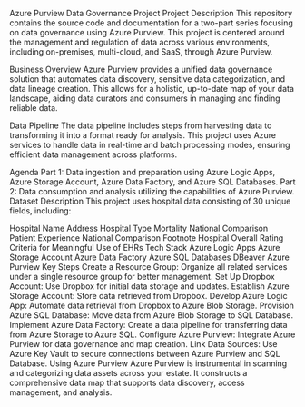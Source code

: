 Azure Purview Data Governance Project
Project Description
This repository contains the source code and documentation for a two-part series focusing on data governance using Azure Purview. This project is centered around the management and regulation of data across various environments, including on-premises, multi-cloud, and SaaS, through Azure Purview.

Business Overview
Azure Purview provides a unified data governance solution that automates data discovery, sensitive data categorization, and data lineage creation. This allows for a holistic, up-to-date map of your data landscape, aiding data curators and consumers in managing and finding reliable data.

Data Pipeline
The data pipeline includes steps from harvesting data to transforming it into a format ready for analysis. This project uses Azure services to handle data in real-time and batch processing modes, ensuring efficient data management across platforms.

Agenda
Part 1: Data ingestion and preparation using Azure Logic Apps, Azure Storage Account, Azure Data Factory, and Azure SQL Databases.
Part 2: Data consumption and analysis utilizing the capabilities of Azure Purview.
Dataset Description
This project uses hospital data consisting of 30 unique fields, including:

Hospital Name
Address
Hospital Type
Mortality National Comparison
Patient Experience National Comparison Footnote
Hospital Overall Rating
Criteria for Meaningful Use of EHRs
Tech Stack
Azure Logic Apps
Azure Storage Account
Azure Data Factory
Azure SQL Databases
DBeaver
Azure Purview
Key Steps
Create a Resource Group: Organize all related services under a single resource group for better management.
Set Up Dropbox Account: Use Dropbox for initial data storage and updates.
Establish Azure Storage Account: Store data retrieved from Dropbox.
Develop Azure Logic App: Automate data retrieval from Dropbox to Azure Blob Storage.
Provision Azure SQL Database: Move data from Azure Blob Storage to SQL Database.
Implement Azure Data Factory: Create a data pipeline for transferring data from Azure Storage to Azure SQL.
Configure Azure Purview: Integrate Azure Purview for data governance and map creation.
Link Data Sources: Use Azure Key Vault to secure connections between Azure Purview and SQL Database.
Using Azure Purview
Azure Purview is instrumental in scanning and categorizing data assets across your estate. It constructs a comprehensive data map that supports data discovery, access management, and analysis.
